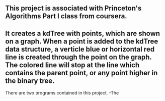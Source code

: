 ## This project is associated with Princeton's Algorithms Part I class from coursera.
## It creates a kdTree with points, which are shown on a graph. When a point is added to the kdTree data structure, a verticle blue or horizontal red line is created through the point on the graph. The colored line will stop at the line which contains the parent point, or any point higher in the binary tree.

There are two programs contained in this project.
-The 

